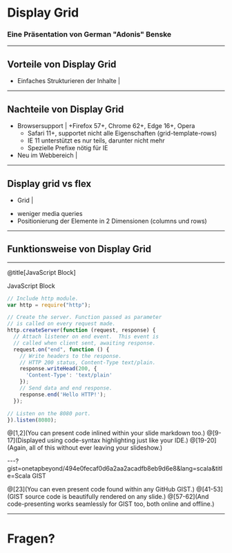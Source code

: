 # Display Grid

### Eine Präsentation von German "Adonis" Benske

---


## Vorteile von Display Grid

- Einfaches Strukturieren der Inhalte |

---

## Nachteile von Display Grid

- Browsersupport |
  +Firefox 57+, Chrome 62+, Edge 16+, Opera
  + Safari 11+, supportet nicht alle Eigenschaften (grid-template-rows)
  + IE 11 unterstützt es nur teils, darunter nicht mehr
  + Spezielle Prefixe nötig für IE
- Neu im Webbereich |

---

## Display grid vs flex

- Grid |
 + weniger media queries
 + Positionierung der Elemente in 2 Dimensionen (columns und rows)


---

## Funktionsweise von Display Grid

---

@title[JavaScript Block]

<p><span class="slide-title">JavaScript Block</span></p>

```javascript
// Include http module.
var http = require("http");

// Create the server. Function passed as parameter
// is called on every request made.
http.createServer(function (request, response) {
  // Attach listener on end event.  This event is
  // called when client sent, awaiting response.
  request.on("end", function () {
    // Write headers to the response.
    // HTTP 200 status, Content-Type text/plain.
    response.writeHead(200, {
      'Content-Type': 'text/plain'
    });
    // Send data and end response.
    response.end('Hello HTTP!');
  });

// Listen on the 8080 port.
}).listen(8080);
```

@[1,2](You can present code inlined within your slide markdown too.)
@[9-17](Displayed using code-syntax highlighting just like your IDE.)
@[19-20](Again, all of this without ever leaving your slideshow.)

---?gist=onetapbeyond/494e0fecaf0d6a2aa2acadfb8eb9d6e8&lang=scala&title=Scala GIST

@[23](You can even present code found within any GitHub GIST.)
@[41-53](GIST source code is beautifully rendered on any slide.)
@[57-62](And code-presenting works seamlessly for GIST too, both online and offline.)

---

# Fragen?


